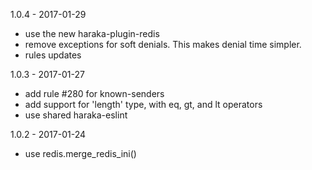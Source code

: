 
1.0.4 - 2017-01-29

- use the new haraka-plugin-redis
- remove exceptions for soft denials. This makes denial time simpler.
- rules updates


1.0.3 - 2017-01-27

- add rule #280 for known-senders
- add support for 'length' type, with eq, gt, and lt operators
- use shared haraka-eslint


1.0.2 - 2017-01-24

- use redis.merge_redis_ini()
